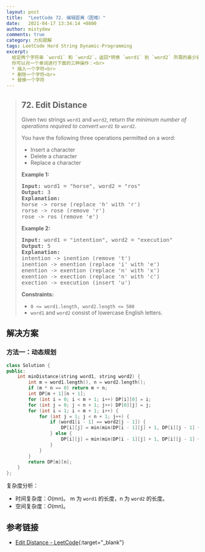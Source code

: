 ```yaml
---
layout: post
title:  "LeetCode 72. 编辑距离（困难）"
date:   2021-04-17 13:34:14 +0800
author: mistydew
comments: true
category: 力扣题解
tags: LeetCode Hard String Dynamic-Programming
excerpt:
  给定两个字符串 `word1` 和 `word2`，返回*转换 `word1` 到 `word2` 所需的最少操作数*。<br>
  你可以对一个单词进行下面的三种操作：<br>
  * 插入一个字符<br>
  * 删除一个字符<br>
  * 替换一个字符
---
```

> ## 72. Edit Distance
> 
> Given two strings `word1` and `word2`, return *the minimum number of
> operations required to convert `word1` to `word2`*.
> 
> You have the following three operations permitted on a word:
> 
> * Insert a character
> * Delete a character
> * Replace a character
> 
> **Example 1:**
> 
> <pre>
> <strong>Input:</strong> word1 = "horse", word2 = "ros"
> <strong>Output:</strong> 3
> <strong>Explanation:</strong>
> horse -> rorse (replace 'h' with 'r')
> rorse -> rose (remove 'r')
> rose -> ros (remove 'e')
> </pre>
> 
> **Example 2:**
> 
> <pre>
> <strong>Input:</strong> word1 = "intention", word2 = "execution"
> <strong>Output:</strong> 5
> <strong>Explanation:</strong>
> intention -> inention (remove 't')
> inention -> enention (replace 'i' with 'e')
> enention -> exention (replace 'n' with 'x')
> exention -> exection (replace 'n' with 'c')
> exection -> execution (insert 'u')
> </pre>
> 
> **Constraints:**
> 
> * `0 <= word1.length, word2.length <= 500`
> * `word1` and `word2` consist of lowercase English letters.

## 解决方案

### 方法一：动态规划

```cpp
class Solution {
public:
    int minDistance(string word1, string word2) {
        int m = word1.length(), n = word2.length();
        if (m * n == 0) return m + n;
        int DP[m + 1][n + 1];
        for (int i = 0; i < m + 1; i++) DP[i][0] = i;
        for (int j = 0; j < n + 1; j++) DP[0][j] = j;
        for (int i = 1; i < m + 1; i++) {
            for (int j = 1; j < n + 1; j++) {
                if (word1[i - 1] == word2[j - 1]) {
                    DP[i][j] = min(min(DP[i - 1][j] + 1, DP[i][j - 1] + 1), DP[i - 1][j - 1]);
                } else {
                    DP[i][j] = min(min(DP[i - 1][j] + 1, DP[i][j - 1] + 1), DP[i - 1][j - 1] + 1);
                }
            }
        }
        return DP[m][n];
    }
};
```

复杂度分析：
* 时间复杂度：*O*(mn)。
  m 为 `word1` 的长度，n 为 `word2` 的长度。
* 空间复杂度：*O*(mn)。

## 参考链接

* [Edit Distance - LeetCode](https://leetcode.com/problems/edit-distance/){:target="_blank"}
